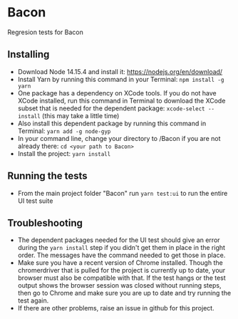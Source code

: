 # Bacon
Regresion tests for Bacon

## Installing
* Download Node 14.15.4 and install it: https://nodejs.org/en/download/
* Install Yarn by running this command in your Terminal: `npm install -g yarn`
* One package has a dependency on XCode tools. If you do not have XCode installed, run this command in Terminal to download the XCode subset that is needed for the dependent package: `xcode-select --install` (this may take a little time)
* Also install this dependent package by running this command in Terminal: `yarn add -g node-gyp`
* In your command line, change your directory to /Bacon if you are not already there: `cd <your path to Bacon>`
* Install the project: `yarn install`

## Running the tests
* From the main project folder "Bacon" run `yarn test:ui` to run the entire UI test suite

## Troubleshooting
* The dependent packages needed for the UI test should give an error during the `yarn install` step if you didn't get them in place in the right order. The messages have the command needed to get those in place. 
* Make sure you have a recent version of Chrome installed. Though the chromerdriver that is pulled for the project is currently up to date, your browser must also be compatible with that. If the test hangs or the test output shows the browser session was closed without running steps, then go to Chrome and make sure you are up to date and try running the test again.
* If there are other problems, raise an issue in github for this project.
